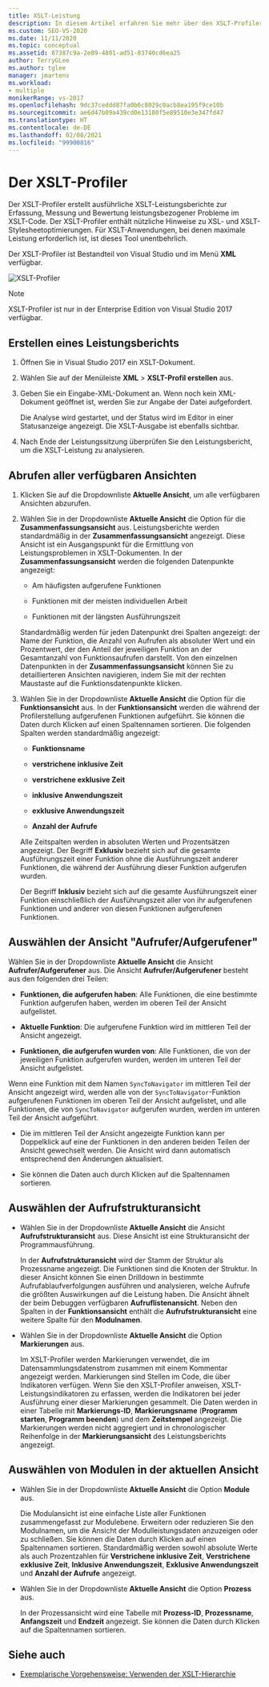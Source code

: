 ```yaml
---
title: XSLT-Leistung
description: In diesem Artikel erfahren Sie mehr über den XSLT-Profiler in Visual Studio, der ausführliche XSLT-Leistungsberichte erstellt, mit denen Sie die Leistung Ihres XSLT-Codes optimieren können.
ms.custom: SEO-VS-2020
ms.date: 11/11/2020
ms.topic: conceptual
ms.assetid: 87387c9a-2e89-4801-ad51-83740cd6ea25
author: TerryGLee
ms.author: tglee
manager: jmartens
ms.workload:
- multiple
monikerRange: vs-2017
ms.openlocfilehash: 9dc37ceddd87fa0b6c8029c0acb8ea195f9ce10b
ms.sourcegitcommit: ae6d47b09a439cd0e13180f5e89510e3e347fd47
ms.translationtype: HT
ms.contentlocale: de-DE
ms.lasthandoff: 02/08/2021
ms.locfileid: "99900816"
---
```

# <a name="the-xslt-profiler"></a>Der XSLT-Profiler

Der XSLT-Profiler erstellt ausführliche XSLT-Leistungsberichte zur Erfassung, Messung und Bewertung leistungsbezogener Probleme im XSLT-Code. Der XSLT-Profiler enthält nützliche Hinweise zu XSL- und XSLT-Stylesheetoptimierungen. Für XSLT-Anwendungen, bei denen maximale Leistung erforderlich ist, ist dieses Tool unentbehrlich.

Der XSLT-Profiler ist Bestandteil von Visual Studio und im Menü **XML** verfügbar.

![XSLT-Profiler](../xml-tools/media/profile-xslt-menu.png "Screenshot der XML-Menüelemente in Visual Studio 2017")

> [!NOTE]
> XSLT-Profiler ist nur in der Enterprise Edition von Visual Studio 2017 verfügbar.

## <a name="create-a-performance-report"></a>Erstellen eines Leistungsberichts

1. Öffnen Sie in Visual Studio 2017 ein XSLT-Dokument.

2. Wählen Sie auf der Menüleiste **XML** > **XSLT-Profil erstellen** aus.

3. Geben Sie ein Eingabe-XML-Dokument an. Wenn noch kein XML-Dokument geöffnet ist, werden Sie zur Angabe der Datei aufgefordert.

   Die Analyse wird gestartet, und der Status wird im Editor in einer Statusanzeige angezeigt. Die XSLT-Ausgabe ist ebenfalls sichtbar.

4. Nach Ende der Leistungssitzung überprüfen Sie den Leistungsbericht, um die XSLT-Leistung zu analysieren.

## <a name="get-all-available-views"></a>Abrufen aller verfügbaren Ansichten

1. Klicken Sie auf die Dropdownliste **Aktuelle Ansicht**, um alle verfügbaren Ansichten abzurufen.

2. Wählen Sie in der Dropdownliste **Aktuelle Ansicht** die Option für die **Zusammenfassungsansicht** aus. Leistungsberichte werden standardmäßig in der **Zusammenfassungsansicht** angezeigt. Diese Ansicht ist ein Ausgangspunkt für die Ermittlung von Leistungsproblemen in XSLT-Dokumenten. In der **Zusammenfassungsansicht** werden die folgenden Datenpunkte angezeigt:

   - Am häufigsten aufgerufene Funktionen

   - Funktionen mit der meisten individuellen Arbeit

   - Funktionen mit der längsten Ausführungszeit

   Standardmäßig werden für jeden Datenpunkt drei Spalten angezeigt: der Name der Funktion, die Anzahl von Aufrufen als absoluter Wert und ein Prozentwert, der den Anteil der jeweiligen Funktion an der Gesamtanzahl von Funktionsaufrufen darstellt. Von den einzelnen Datenpunkten in der **Zusammenfassungsansicht** können Sie zu detaillierteren Ansichten navigieren, indem Sie mit der rechten Maustaste auf die Funktionsdatenpunkte klicken.

3. Wählen Sie in der Dropdownliste **Aktuelle Ansicht** die Option für die **Funktionsansicht** aus. In der **Funktionsansicht** werden die während der Profilerstellung aufgerufenen Funktionen aufgeführt. Sie können die Daten durch Klicken auf einen Spaltennamen sortieren. Die folgenden Spalten werden standardmäßig angezeigt:

    - **Funktionsname**

    - **verstrichene inklusive Zeit**

    - **verstrichene exklusive Zeit**

    - **inklusive Anwendungszeit**

    - **exklusive Anwendungszeit**

    - **Anzahl der Aufrufe**

   Alle Zeitspalten werden in absoluten Werten und Prozentsätzen angezeigt. Der Begriff **Exklusiv** bezieht sich auf die gesamte Ausführungszeit einer Funktion ohne die Ausführungszeit anderer Funktionen, die während der Ausführung dieser Funktion aufgerufen wurden.

   Der Begriff **Inklusiv** bezieht sich auf die gesamte Ausführungszeit einer Funktion einschließlich der Ausführungszeit aller von ihr aufgerufenen Funktionen und anderer von diesen Funktionen aufgerufenen Funktionen.

## <a name="select-callercallee-view"></a>Auswählen der Ansicht "Aufrufer/Aufgerufener"

Wählen Sie in der Dropdownliste **Aktuelle Ansicht** die Ansicht **Aufrufer/Aufgerufener** aus. Die Ansicht **Aufrufer/Aufgerufener** besteht aus den folgenden drei Teilen:

- **Funktionen, die aufgerufen haben**: Alle Funktionen, die eine bestimmte Funktion aufgerufen haben, werden im oberen Teil der Ansicht aufgelistet.

- **Aktuelle Funktion**: Die aufgerufene Funktion wird im mittleren Teil der Ansicht angezeigt.

- **Funktionen, die aufgerufen wurden von**: Alle Funktionen, die von der jeweiligen Funktion aufgerufen wurden, werden im unteren Teil der Ansicht aufgelistet.

Wenn eine Funktion mit dem Namen `SyncToNavigator` im mittleren Teil der Ansicht angezeigt wird, werden alle von der `SyncToNavigator`-Funktion aufgerufenen Funktionen im oberen Teil der Ansicht aufgelistet, und alle Funktionen, die von `SyncToNavigator` aufgerufen wurden, werden im unteren Teil der Ansicht aufgeführt.

- Die im mittleren Teil der Ansicht angezeigte Funktion kann per Doppelklick auf eine der Funktionen in den anderen beiden Teilen der Ansicht gewechselt werden. Die Ansicht wird dann automatisch entsprechend den Änderungen aktualisiert.

- Sie können die Daten auch durch Klicken auf die Spaltennamen sortieren.

## <a name="select-call-tree-view"></a>Auswählen der Aufrufstrukturansicht

- Wählen Sie in der Dropdownliste **Aktuelle Ansicht** die Ansicht **Aufrufstrukturansicht** aus. Diese Ansicht ist eine Strukturansicht der Programmausführung.

   In der **Aufrufstrukturansicht** wird der Stamm der Struktur als Prozessname angezeigt. Die Funktionen sind die Knoten der Struktur. In dieser Ansicht können Sie einen Drilldown in bestimmte Aufrufablaufverfolgungen ausführen und analysieren, welche Aufrufe die größten Auswirkungen auf die Leistung haben. Die Ansicht ähnelt der beim Debuggen verfügbaren **Aufruflistenansicht**. Neben den Spalten in der **Funktionsansicht** enthält die **Aufrufstrukturansicht** eine weitere Spalte für den **Modulnamen**.

- Wählen Sie in der Dropdownliste **Aktuelle Ansicht** die Option **Markierungen** aus.

   Im XSLT-Profiler werden Markierungen verwendet, die im Datensammlungsdatenstrom zusammen mit einem Kommentar angezeigt werden. Markierungen sind Stellen im Code, die über Indikatoren verfügen. Wenn Sie den XSLT-Profiler anweisen, XSLT-Leistungsindikatoren zu erfassen, werden die Indikatoren bei jeder Ausführung einer dieser Markierungen gesammelt. Die Daten werden in einer Tabelle mit **Markierungs-ID**, **Markierungsname** (**Programm starten**, **Programm beenden**) und dem **Zeitstempel** angezeigt. Die Markierungen werden nicht aggregiert und in chronologischer Reihenfolge in der **Markierungsansicht** des Leistungsberichts angezeigt.

## <a name="select-modules-in-the-current-view"></a>Auswählen von Modulen in der aktuellen Ansicht

- Wählen Sie in der Dropdownliste **Aktuelle Ansicht** die Option **Module** aus.

   Die Modulansicht ist eine einfache Liste aller Funktionen zusammengefasst zur Modulebene. Erweitern oder reduzieren Sie den Modulnamen, um die Ansicht der Modulleistungsdaten anzuzeigen oder zu schließen. Sie können die Daten durch Klicken auf einen Spaltennamen sortieren. Standardmäßig werden sowohl absolute Werte als auch Prozentzahlen für **Verstrichene inklusive Zeit**, **Verstrichene exklusive Zeit**, **Inklusive Anwendungszeit**, **Exklusive Anwendungszeit** und **Anzahl der Aufrufe** angezeigt.

- Wählen Sie in der Dropdownliste **Aktuelle Ansicht** die Option **Prozess** aus.

   In der Prozessansicht wird eine Tabelle mit **Prozess-ID**, **Prozessname**, **Anfangszeit** und **Endzeit** angezeigt. Sie können die Daten durch Klicken auf die Spaltennamen sortieren.

## <a name="see-also"></a>Siehe auch

- [Exemplarische Vorgehensweise: Verwenden der XSLT-Hierarchie](../xml-tools/walkthrough-using-xslt-hierarchy.md)

